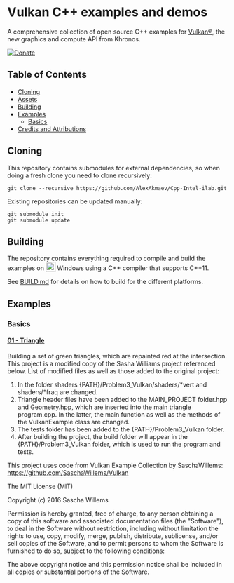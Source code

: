 # Vulkan C++ examples and demos

A comprehensive collection of open source C++ examples for [Vulkan®](https://www.khronos.org/vulkan/), the new graphics and compute API from Khronos.

[![Donate](https://img.shields.io/badge/Donate-PayPal-green.svg)](https://www.paypal.com/cgi-bin/webscr?cmd=_s-xclick&hosted_button_id=BHXPMV6ZKPH9E)

## Table of Contents
+ [Cloning](#Cloning)
+ [Assets](#Assets)
+ [Building](#Building)
+ [Examples](#Examples)
    + [Basics](#Basics)
+ [Credits and Attributions](#CreditsAttributions)


## <a name="Cloning"></a> Cloning
This repository contains submodules for external dependencies, so when doing a fresh clone you need to clone recursively:

```
git clone --recursive https://github.com/AlexAkmaev/Cpp-Intel-ilab.git
``` 

Existing repositories can be updated manually:

```
git submodule init
git submodule update
```

## <a name="Building"></a> Building

The repository contains everything required to compile and build the examples on <img src="./images/windowslogo.png" alt="" height="22px" valign="bottom"> Windows using a C++ compiler that supports C++11.

See [BUILD.md](BUILD.md) for details on how to build for the different platforms.

## <a name="Examples"></a> Examples

### <a name="Basics"></a> Basics

#### [01 - Triangle](MAIN_PROJECT/triangle/)
Building a set of green triangles, which are repainted red at the intersection. This project is a modified copy of the Sasha Williams project referenced below. List of modified files as well as those added to the original project:
1. In the folder shaders {PATH}/Problem3_Vulkan/shaders/*vert and shaders/*fraq are changed.
2. Triangle header files have been added to the MAIN_PROJECT folder.hpp and Geometry.hpp, which are inserted into the main triangle program.cpp. In the latter, the main function as well as the methods of the VulkanExample class are changed.
3. The tests folder has been added to the {PATH}/Problem3_Vulkan folder.
4. After building the project, the build folder will appear in the {PATH}/Problem3_Vulkan folder, which is used to run the program and tests.


This project uses code from Vulkan Example Collection by SaschaWillems: https://github.com/SaschaWillems/Vulkan

The MIT License (MIT)

Copyright (c) 2016 Sascha Willems

Permission is hereby granted, free of charge, to any person obtaining a copy of this software and associated documentation files (the "Software"), to deal in the Software without restriction, including without limitation the rights to use, copy, modify, merge, publish, distribute, sublicense, and/or sell copies of the Software, and to permit persons to whom the Software is furnished to do so, subject to the following conditions:

The above copyright notice and this permission notice shall be included in all copies or substantial portions of the Software.